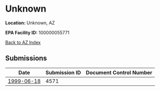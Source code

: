 # Unknown

**Location:** Unknown, AZ

**EPA Facility ID:** 100000055771

[Back to AZ Index](../../index.md)

## Submissions

| Date | Submission ID | Document Control Number |
|------|--------------|-------------------------|
| [1999-06-18](submissions/4571.md) | 4571 |  |
